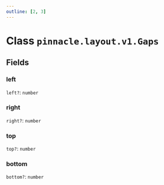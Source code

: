 ```yaml
---
outline: [2, 3]
---
```


# Class `pinnacle.layout.v1.Gaps`




## Fields

### left <Badge type="danger" text="nullable" />

`left?`: <code>number</code>



### right <Badge type="danger" text="nullable" />

`right?`: <code>number</code>



### top <Badge type="danger" text="nullable" />

`top?`: <code>number</code>



### bottom <Badge type="danger" text="nullable" />

`bottom?`: <code>number</code>





